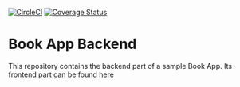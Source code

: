 [![CircleCI](https://circleci.com/gh/serverless-intro/book-app-backend/tree/03-cognito.svg?style=shield)](https://app.circleci.com/pipelines/github/serverless-intro/book-app-backend?branch=03-cognito)
[![Coverage Status](https://coveralls.io/repos/github/serverless-intro/book-app-backend/badge.svg?branch=03-cognito)](https://coveralls.io/github/serverless-intro/book-app-backend?branch=03-cognito)
# Book App Backend

This repository contains the backend part of a sample Book App. Its frontend part can be found [here](https://github.com/serverless-intro/book-app-frontend)

